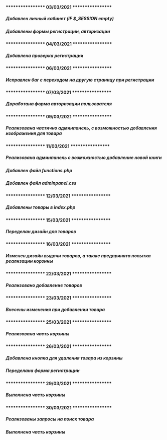#### **************** **03/03/2021** ****************
##### Добавлен личный кабинет (IF $_SESSION empty)
##### Добавлены формы регистрации, авторизации      
#### **************** **04/03/2021** **************** 
##### Добавлена проверка регистрации
#### **************** **06/03/2021** ****************
##### Исправлен баг с переходом на другую страницу при регистрации
#### **************** **07/03/2021** ****************
##### Доработана форма авторизации пользователя
#### **************** **09/03/2021** ****************
##### Реализована частично админпанель, с возможностью добавления изображения для товара
#### **************** **11/03/2021** ****************
##### Реализована админпанель с возможностью добавление новой книги
##### Добавлен файл functions.php
##### Добавлен файл adminpanel.css
#### **************** **12/03/2021** ****************
##### Добавлены товары в index.php
#### **************** **15/03/2021** ****************
##### Переделан дизайн для товаров
#### **************** **16/03/2021** ****************
##### Изменен дизайн выдачи товаров, а также предпринята попытка реализации корзины
#### **************** **22/03/2021** ****************
##### Реализовано добавление товаров
#### **************** **23/03/2021** ****************
##### Внесены изменения при добавлении товара
#### **************** **25/03/2021** ****************
##### Реализована часть корзины
#### **************** **26/03/2021** ****************
##### Добавлена кнопка для удаления товара из корзины
##### Переделана форма регистрации
#### **************** **29/03/2021** ****************
##### Выполнена часть корзины
#### **************** **30/03/2021** ****************
##### Реализованы запросы на поиск товара
##### Выполнена часть корзины

